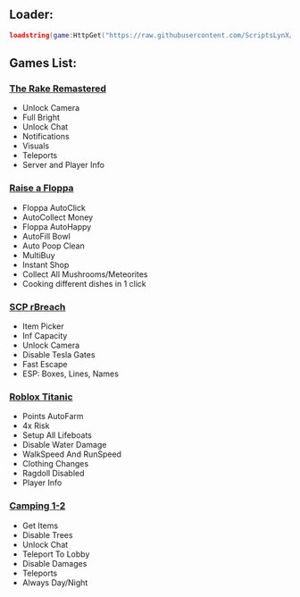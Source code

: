 ## Loader:
```lua
loadstring(game:HttpGet("https://raw.githubusercontent.com/ScriptsLynX/LynX/main/KeySystem/Loader.lua"))()
```
## Games List:
### [The Rake Remastered](https://www.roblox.com/games/2413927524/The-Rake-REMASTERED)
* Unlock Camera
* Full Bright
* Unlock Chat
* Notifications
* Visuals
* Teleports
* Server and Player Info

### [Raise a Floppa](https://www.roblox.com/games/9203864304/raise-a-floppa)
* Floppa AutoClick
* AutoCollect Money
* Floppa AutoHappy
* AutoFill Bowl
* Auto Poop Clean      
* MultiBuy
* Instant Shop
* Collect All Mushrooms/Meteorites
* Cooking different dishes in 1 click

### [SCP rBreach](https://www.roblox.com/games/2622527242/SCP-rBreach)
* Item Picker
* Inf Capacity
* Unlock Camera
* Disable Tesla Gates
* Fast Escape
* ESP: Boxes, Lines, Names

### [Roblox Titanic](https://www.roblox.com/games/294790062/Roblox-Titanic)
* Points AutoFarm
* 4x Risk
* Setup All Lifeboats
* Disable Water Damage
* WalkSpeed And RunSpeed
* Clothing Changes
* Ragdoll Disabled
* Player Info

### [Camping 1-2](https://www.roblox.com/games/3199109640/Camping-2)
* Get Items
* Disable Trees
* Unlock Chat
* Teleport To Lobby
* Disable Damages
* Teleports
* Always Day/Night
